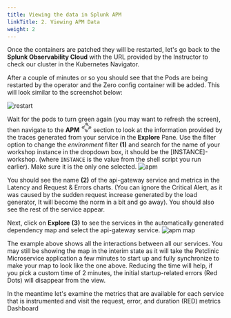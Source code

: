 ```yaml
---
title: Viewing the data in Splunk APM
linkTitle: 2. Viewing APM Data
weight: 2
---
```


Once the containers are patched they will be restarted, let's go back to the **Splunk Observability Cloud** with the URL provided by the Instructor to check our cluster in the Kubernetes Navigator.

After a couple of minutes or so you should see that the Pods are being restarted by the operator and the Zero config container will be added. This will look similar to the screenshot below:

![restart](../../images/k8s-navigator-restarted-pods.png)

Wait for the pods to turn green again (you may want to refresh the screen), then navigate to the **APM** ![APM](../images/apm-icon.png?classes=inline&height=25px) section to look at the information provided by the traces generated from your service in the **Explore** Pane. Use the filter option to change the *environment* filter **(1)** and search for the name of your workshop instance in the dropdown box, it should be the [INSTANCE]-workshop. (where `INSTANCE` is the value from the shell script you run earlier). Make sure it is the only one selected.
![apm](../../images/zero-config-first-services-overview.png)

You should see the name **(2)** of the api-gateway service and metrics in the Latency and Request & Errors charts. (You can ignore the Critical Alert, as it was caused by the sudden request increase generated by the load generator, It will become the norm in a bit and go away). You should also see the rest of the service appear.

Next, click on **Explore** **(3)** to see the services in the automatically generated dependency map and select the api-gateway service.
![apm map](../../images/zero-config-first-services-map.png)

The example above shows all the interactions between all our services. You may still be showing the map in the interim state as it will take the Petclinic Microservice application a few minutes to start up and fully synchronize to make your map to look like the one above. Reducing the time will help, if you pick a custom time of 2 minutes, the initial startup-related errors (Red Dots) will disappear from the view.

In the meantime let's examine the metrics that are available for each service that is instrumented and visit the request, error, and duration (RED) metrics Dashboard
